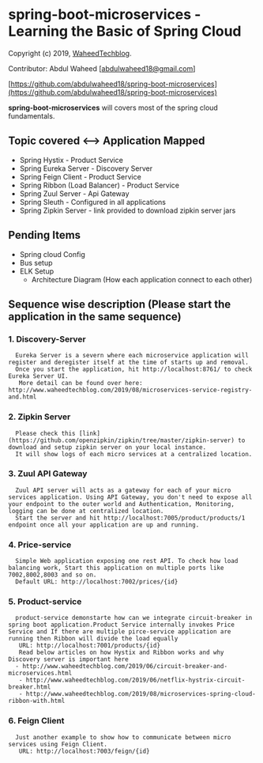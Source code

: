 spring-boot-microservices -  Learning the Basic of Spring Cloud 
============================================

Copyright (c) 2019, [WaheedTechblog](http://www.waheedtechblog.com/).

Contributor: Abdul Waheed [abdulwaheed18@gmail.com]

[https://github.com/abdulwaheed18/spring-boot-microservices](https://github.com/abdulwaheed18/spring-boot-microservices)

**spring-boot-microservices** will covers most of the spring cloud fundamentals.

## Topic covered  <-->  Application Mapped
- Spring Hystix - Product Service
- Spring Eureka Server - Discovery Server
- Spring Feign Client - Product Service
- Spring Ribbon (Load Balancer) - Product Service
- Spring Zuul Server - Api Gateway
- Spring Sleuth - Configured in all applications
- Spring Zipkin Server - link provided to download zipkin server jars

## Pending Items
- Spring cloud Config
- Bus setup
- ELK Setup
  - Architecture Diagram (How each application connect to each other)

## Sequence wise description (Please start the application in the same sequence)

### 1. Discovery-Server
      Eureka Server is a severn where each microservice application will register and deregister itself at the time of starts up and removal.
      Once you start the application, hit http://localhost:8761/ to check Eureka Server UI.
       More detail can be found over here: http://www.waheedtechblog.com/2019/08/microservices-service-registry-and.html

### 2. Zipkin Server
      Please check this [link](https://github.com/openzipkin/zipkin/tree/master/zipkin-server) to download and setup zipkin server on your local instance.
      It will show logs of each micro services at a centralized location.

### 3. Zuul API Gateway
      Zuul API server will acts as a gateway for each of your micro services application. Using API Gateway, you don't need to expose all your endpoint to the outer world and Authentication, Monitoring, logging can be done at centralized location.
      Start the server and hit http://localhost:7005/product/products/1 endpoint once all your application are up and running.

### 4. Price-service
      Simple Web application exposing one rest API. To check how load balancing work, Start this application on multiple ports like 7002,8002,8003 and so on.
      Default URL: http://localhost:7002/prices/{id}

### 5. Product-service
      product-service demonstarte how can we integrate circuit-breaker in spring boot application.Product Service internally invokes Price Service and If there are multiple pirce-service application are running then Ribbon will divide the load equally 
       URL: http://localhost:7001/products/{id}
       Read below articles on how Hystix and Ribbon works and why Discovery server is important here
      - http://www.waheedtechblog.com/2019/06/circuit-breaker-and-microservices.html
       - http://www.waheedtechblog.com/2019/06/netflix-hystrix-circuit-breaker.html
       - http://www.waheedtechblog.com/2019/08/microservices-spring-cloud-ribbon-with.html 

### 6. Feign Client
      Just another example to show how to communicate between micro services using Feign Client.
       URL: http://localhost:7003/feign/{id}
